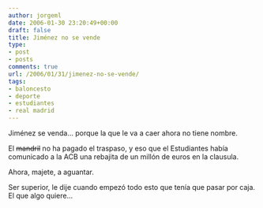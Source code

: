 ```yaml
---
author: jorgeml
date: 2006-01-30 23:20:49+00:00
draft: false
title: Jiménez no se vende
type: 
- post
- posts
comments: true
url: /2006/01/31/jimenez-no-se-vende/
tags:
- baloncesto
- deporte
- estudiantes
- real madrid
---
```


Jiménez se venda... porque la que le va a caer ahora no tiene nombre.

El ~~mandril~~ no ha pagado el traspaso, y eso que el Estudiantes había comunicado a la ACB una rebajita de un millón de euros en la clausula.

Ahora, majete, a aguantar.

Ser superior, le dije cuando empezó todo esto que tenía que pasar por caja. El que algo quiere...
